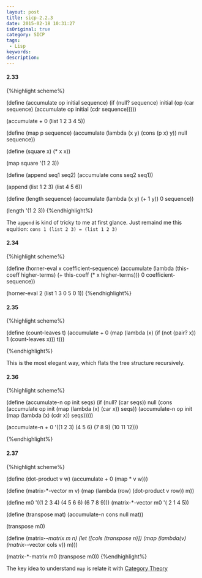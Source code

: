 ```yaml
---
layout: post
title: sicp-2.2.3
date: 2015-02-18 10:31:27
isOriginal: true
category: SICP
tags:
 - Lisp
keywords: 
description: 
---
```


#### 2.33

{%highlight scheme%}

(define (accumulate op initial sequence)
   (if (null? sequence)
       initial
       (op (car sequence)
           (accumulate op initial (cdr sequence)))))

(accumulate + 0 (list 1 2 3 4 5))

(define (map p sequence)
   (accumulate (lambda (x y) (cons (p x) y)) null sequence))

(define (square x) (* x x))

(map square '(1 2 3))

(define (append seq1 seq2)
   (accumulate cons seq2 seq1))

(append (list 1 2 3) (list 4 5 6))

(define (length sequence)
   (accumulate (lambda (x y) (+ 1 y)) 0 sequence))

(length '(1 2 3))
{%endhighlight%}

The `append` is kind of tricky to me at first glance.
Just remaind me this equition: `cons 1 (list 2 3) = (list 1 2 3)`

#### 2.34
{%highlight scheme%}

(define (horner-eval x coefficient-sequence)
   (accumulate (lambda (this-coeff higher-terms)
                 (+ this-coeff
                    (* x higher-terms)))
               0
               coefficient-sequence))

(horner-eval 2 (list 1 3 0 5 0 1))
{%endhighlight%}

#### 2.35
{%highlight scheme%}

(define (count-leaves t)
   (accumulate + 0 (map
                     (lambda (x)
                       (if (not (pair? x))
                         1
                         (count-leaves x)))
                     t)))

{%endhighlight%}

This is the most elegant way, which flats the tree structure recursively.

#### 2.36
{%highlight scheme%}

(define (accumulate-n op init seqs)
   (if (null? (car seqs))
       null
       (cons (accumulate op init
                         (map (lambda (x)
                                (car x))
                              seqs))
             (accumulate-n op init
                           (map (lambda (x)
                                  (cdr x))
                                seqs)))))

(accumulate-n + 0 '((1 2 3) (4 5 6) (7 8 9) (10 11 12)))

{%endhighlight%}

#### 2.37
{%highlight scheme%}

(define (dot-product v w)
   (accumulate + 0 (map * v w)))

(define (matrix-*-vector m v)
   (map (lambda (row)
          (dot-product v row)) m))

(define m0 '((1 2 3 4) (4 5 6 6) (6 7 8 9)))
(matrix-*-vector m0 '( 2 1 4 5))

(define (transpose mat)
   (accumulate-n cons null  mat))

(transpose m0)

(define (matrix-*-matrix m n)
   (let ([cols (transpose n)])
      (map (lambda(v) (matrix-*-vector cols v)) m)))

(matrix-*-matrix m0 (transpose m0))
{%endhighlight%}

The key idea to understand `map` is relate it with [Category Theory][1]

[1]: http://en.wikibooks.org/wiki/Haskell/Category_theory
